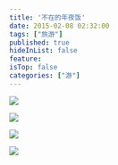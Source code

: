 ```yaml
---
title: '不在的年夜饭'
date: 2015-02-08 02:32:00
tags: ["旅游"]
published: true
hideInList: false
feature: 
isTop: false
categories: ["游"]
---
```



![](https://toshaojin.files.wordpress.com/2015/02/tumblr_njged73u781r311ono1_640.jpg)

![](https://toshaojin.files.wordpress.com/2015/02/tumblr_njgedgqgkr1r311ono1_640.jpg)

![](https://toshaojin.files.wordpress.com/2015/02/tumblr_njgcfx3fap1r311ono1_640.jpg)

![](https://toshaojin.files.wordpress.com/2015/02/tumblr_njgcfqsupw1r311ono1_640.jpg)